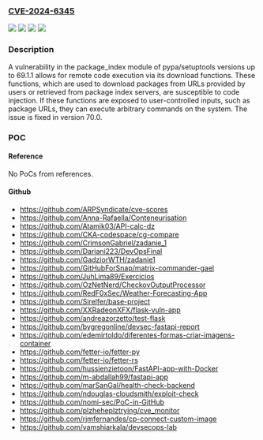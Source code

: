 ### [CVE-2024-6345](https://cve.mitre.org/cgi-bin/cvename.cgi?name=CVE-2024-6345)
![](https://img.shields.io/static/v1?label=Product&message=pypa%2Fsetuptools&color=blue)
![](https://img.shields.io/static/v1?label=Version&message=69.1.1%20&color=brightgreen)
![](https://img.shields.io/static/v1?label=Version&message=unspecified%20&color=brightgreen)
![](https://img.shields.io/static/v1?label=Vulnerability&message=CWE-94%20Improper%20Control%20of%20Generation%20of%20Code&color=brightgreen)

### Description

A vulnerability in the package_index module of pypa/setuptools versions up to 69.1.1 allows for remote code execution via its download functions. These functions, which are used to download packages from URLs provided by users or retrieved from package index servers, are susceptible to code injection. If these functions are exposed to user-controlled inputs, such as package URLs, they can execute arbitrary commands on the system. The issue is fixed in version 70.0.

### POC

#### Reference
No PoCs from references.

#### Github
- https://github.com/ARPSyndicate/cve-scores
- https://github.com/Anna-Rafaella/Conteneurisation
- https://github.com/Atamik03/API-calc-dz
- https://github.com/CKA-codespace/cg-compare
- https://github.com/CrimsonGabriel/zadanie_1
- https://github.com/Dariani223/DevOpsFinal
- https://github.com/GadziorWTH/zadanie1
- https://github.com/GitHubForSnap/matrix-commander-gael
- https://github.com/JuhLima89/Exercicios
- https://github.com/OzNetNerd/CheckovOutputProcessor
- https://github.com/RedF0xSec/Weather-Forecasting-App
- https://github.com/Sirelfer/base-project
- https://github.com/XXRadeonXFX/flask-vuln-app
- https://github.com/andreazorzetto/test-flask
- https://github.com/bygregonline/devsec-fastapi-report
- https://github.com/edemirtoldo/diferentes-formas-criar-imagens-container
- https://github.com/fetter-io/fetter-py
- https://github.com/fetter-io/fetter-rs
- https://github.com/hussienzietoon/FastAPI-app-with-Docker
- https://github.com/m-abdallah99/fastapi-app
- https://github.com/marSanGal/health-check-backend
- https://github.com/ndouglas-cloudsmith/exploit-check
- https://github.com/nomi-sec/PoC-in-GitHub
- https://github.com/plzheheplztrying/cve_monitor
- https://github.com/rjmfernandes/cp-connect-custom-image
- https://github.com/vamshiarkala/devsecops-lab

